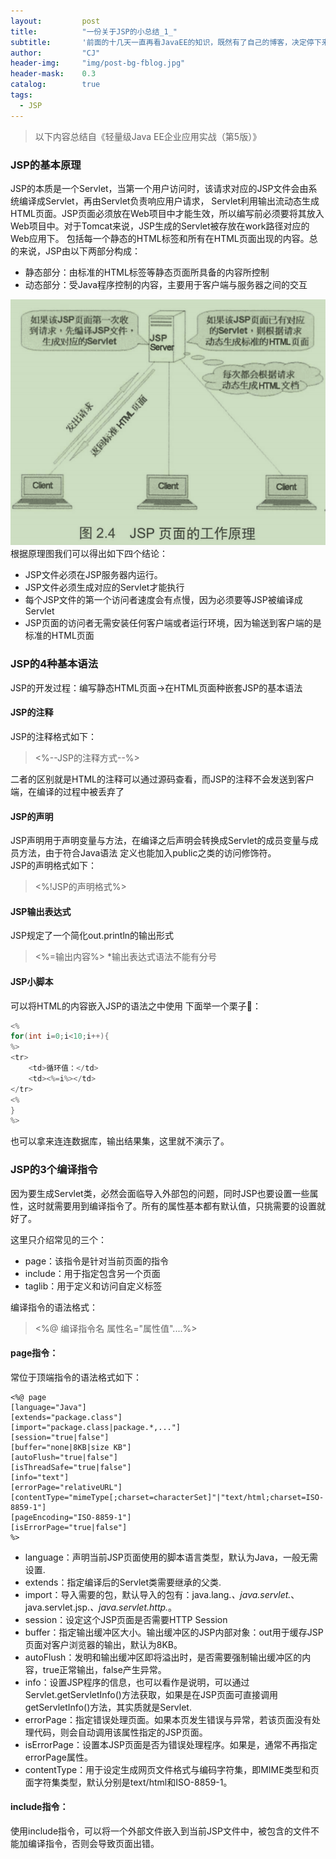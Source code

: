 ```yaml
---
layout: 		post
title: 			"一份关于JSP的小总结_1_"
subtitle: 		'前面的十几天一直再看JavaEE的知识，既然有了自己的博客，决定停下来稍微总结一下'
author: 		"CJ"
header-img: 	"img/post-bg-fblog.jpg"
header-mask: 	0.3
catalog: 		true
tags:
  - JSP
---
```


> 以下内容总结自《轻量级Java EE企业应用实战（第5版）》

### JSP的基本原理
JSP的本质是一个Servlet，当第一个用户访问时，该请求对应的JSP文件会由系统编译成Servlet，再由Servlet负责响应用户请求，
Servlet利用输出流动态生成HTML页面。JSP页面必须放在Web项目中才能生效，所以编写前必须要将其放入Web项目中。对于Tomcat来说，JSP生成的Servlet被存放在work路径对应的Web应用下。
包括每一个静态的HTML标签和所有在HTML页面出现的内容。总的来说，JSP由以下两部分构成：
- 静态部分：由标准的HTML标签等静态页面所具备的内容所控制
- 动态部分：受Java程序控制的内容，主要用于客户端与服务器之间的交互

![](/img/in-posts/JSP-1.png)
根据原理图我们可以得出如下四个结论：
- JSP文件必须在JSP服务器内运行。
- JSP文件必须生成对应的Servlet才能执行
- 每个JSP文件的第一个访问者速度会有点慢，因为必须要等JSP被编译成Servlet
- JSP页面的访问者无需安装任何客户端或者运行环境，因为输送到客户端的是标准的HTML页面

### JSP的4种基本语法
JSP的开发过程：编写静态HTML页面->在HTML页面种嵌套JSP的基本语法

#### JSP的注释
JSP的注释格式如下：
> <%--JSP的注释方式--%>

> <!--HTML的注释方式--!>

二者的区别就是HTML的注释可以通过源码查看，而JSP的注释不会发送到客户端，在编译的过程中被丢弃了

#### JSP的声明
JSP声明用于声明变量与方法，在编译之后声明会转换成Servlet的成员变量与成员方法，由于符合Java语法
定义也能加入public之类的访问修饰符。<br/>
JSP的声明格式如下：
> <%!JSP的声明格式%>

#### JSP输出表达式
JSP规定了一个简化out.println的输出形式
> <%=输出内容%> *输出表达式语法不能有分号

#### JSP小脚本
可以将HTML的内容嵌入JSP的语法之中使用
下面举一个栗子🌰：
```java
<%
for(int i=0;i<10;i++){
%>
<tr>
	<td>循环值：</td>
	<td><%=i%></td>
</tr>
<%
}
%>
```
也可以拿来连连数据库，输出结果集，这里就不演示了。

### JSP的3个编译指令
因为要生成Servlet类，必然会面临导入外部包的问题，同时JSP也要设置一些属性，这时就需要用到编译指令了。所有的属性基本都有默认值，只挑需要的设置就好了。

这里只介绍常见的三个：
- page：该指令是针对当前页面的指令
- include：用于指定包含另一个页面
- taglib：用于定义和访问自定义标签


编译指令的语法格式：
> <%@ 编译指令名 属性名="属性值"....%>

#### page指令：
常位于顶端指令的语法格式如下：
```
<%@ page
[language="Java"]
[extends="package.class"]
[import="package.class|package.*,..."]
[session="true|false"]
[buffer="none|8KB|size KB"]
[autoFlush="true|false"]
[isThreadSafe="true|false"]
[info="text"]
[errorPage="relativeURL"]
[contentType="mimeType[;charset=characterSet]"|"text/html;charset=ISO-8859-1"]
[pageEncoding="ISO-8859-1"]
[isErrorPage="true|false"]
%>
```
- language：声明当前JSP页面使用的脚本语言类型，默认为Java，一般无需设置.
- extends：指定编译后的Servlet类需要继承的父类.
- import：导入需要的包，默认导入的包有：java.lang.*、java.servlet.*、java.servlet.jsp.*、java.servlet.http.*。
- session：设定这个JSP页面是否需要HTTP Session
- buffer：指定输出缓冲区大小。输出缓冲区的JSP内部对象：out用于缓存JSP页面对客户浏览器的输出，默认为8KB。
- autoFlush：发明和输出缓冲区即将溢出时，是否需要强制输出缓冲区的内容，true正常输出，false产生异常。
- info：设置JSP程序的信息，也可以看作是说明，可以通过Servlet.getServletInfo()方法获取，如果是在JSP页面可直接调用getServletInfo()方法，其实质就是Servlet.
- errorPage：指定错误处理页面。如果本页发生错误与异常，若该页面没有处理代码，则会自动调用该属性指定的JSP页面。
- isErrorPage：设置本JSP页面是否为错误处理程序。如果是，通常不再指定errorPage属性。
- contentType：用于设定生成网页文件格式与编码字符集，即MIME类型和页面字符集类型，默认分别是text/html和ISO-8859-1。

#### include指令：
使用include指令，可以将一个外部文件嵌入到当前JSP文件中，被包含的文件不能加编译指令，否则会导致页面出错。

